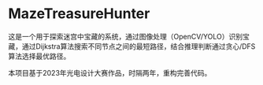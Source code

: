 # MazeTreasureHunter

这是一个用于探索迷宫中宝藏的系统，通过图像处理（OpenCV/YOLO）识别宝藏，通过Dijkstra算法搜索不同节点之间的最短路径，结合推理判断通过贪心/DFS算法选择最优路径。

本项目基于2023年光电设计大赛作品，时隔两年，重构完善代码。

